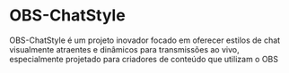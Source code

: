 # OBS-ChatStyle
OBS-ChatStyle é um projeto inovador focado em oferecer estilos de chat visualmente atraentes e dinâmicos para transmissões ao vivo, especialmente projetado para criadores de conteúdo que utilizam o OBS
